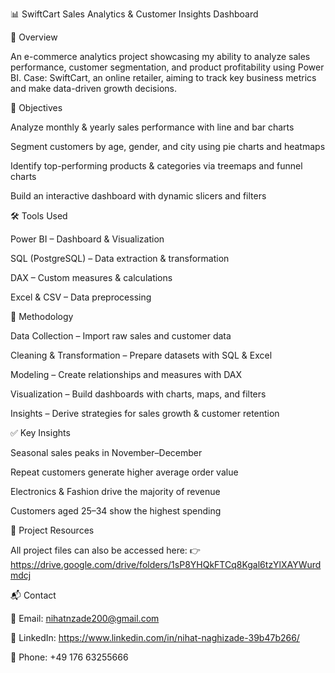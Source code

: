 📊 SwiftCart Sales Analytics & Customer Insights Dashboard

📌 Overview

An e-commerce analytics project showcasing my ability to analyze sales performance, customer segmentation, and product profitability using Power BI.
Case: SwiftCart, an online retailer, aiming to track key business metrics and make data-driven growth decisions.

🎯 Objectives

Analyze monthly & yearly sales performance with line and bar charts

Segment customers by age, gender, and city using pie charts and heatmaps

Identify top-performing products & categories via treemaps and funnel charts

Build an interactive dashboard with dynamic slicers and filters

🛠️ Tools Used

Power BI – Dashboard & Visualization

SQL (PostgreSQL) – Data extraction & transformation

DAX – Custom measures & calculations

Excel & CSV – Data preprocessing

🔎 Methodology

Data Collection – Import raw sales and customer data

Cleaning & Transformation – Prepare datasets with SQL & Excel

Modeling – Create relationships and measures with DAX

Visualization – Build dashboards with charts, maps, and filters

Insights – Derive strategies for sales growth & customer retention

✅ Key Insights

Seasonal sales peaks in November–December

Repeat customers generate higher average order value

Electronics & Fashion drive the majority of revenue

Customers aged 25–34 show the highest spending

🔗 Project Resources

All project files can also be accessed here: 👉 https://drive.google.com/drive/folders/1sP8YHQkFTCq8Kgal6tzYlXAYWurdmdcj



📬 Contact

📧 Email: nihatnzade200@gmail.com

🔗 LinkedIn: https://www.linkedin.com/in/nihat-naghizade-39b47b266/

📱 Phone: +49 176 63255666
